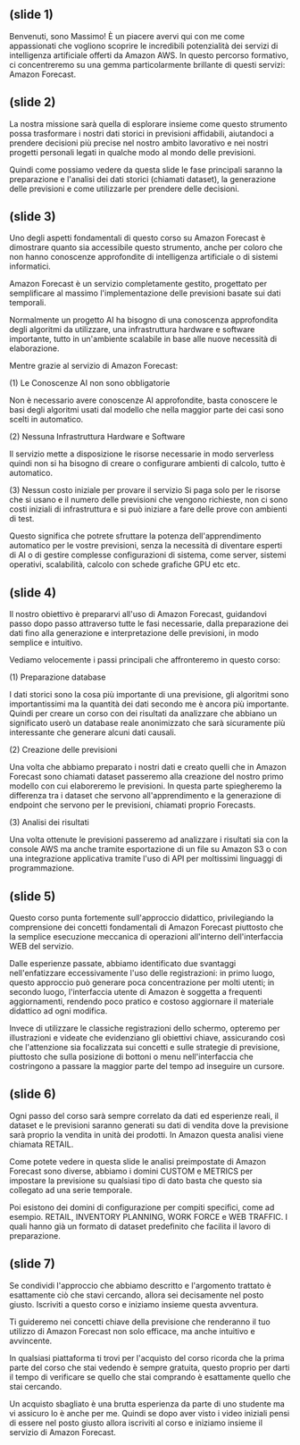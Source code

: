 ## (slide 1)

Benvenuti, sono Massimo! È un piacere avervi qui con me come appassionati che vogliono scoprire le incredibili potenzialità dei servizi di intelligenza artificiale offerti da Amazon AWS. In questo percorso formativo, ci concentreremo su una gemma particolarmente brillante di questi servizi: Amazon Forecast.

## (slide 2)

La nostra missione sarà quella di esplorare insieme come questo strumento possa trasformare i nostri dati storici in previsioni affidabili, aiutandoci a prendere decisioni più precise nel nostro ambito lavorativo e nei nostri progetti personali legati in qualche modo al mondo delle previsioni.

Quindi come possiamo vedere da questa slide le fase principali saranno la preparazione e l'analisi dei dati storici (chiamati dataset), la generazione delle previsioni e come utilizzarle per prendere delle decisioni.

## (slide 3)

Uno degli aspetti fondamentali di questo corso su Amazon Forecast è dimostrare quanto sia accessibile questo strumento, anche per coloro che non hanno conoscenze approfondite di intelligenza artificiale o di sistemi informatici.

Amazon Forecast è un servizio completamente gestito, progettato per semplificare al massimo l'implementazione delle previsioni basate sui dati temporali.

Normalmente un progetto AI ha bisogno di una conoscenza approfondita degli algoritmi da utilizzare, una infrastruttura hardware e software importante, tutto in un'ambiente scalabile in base alle nuove necessità di elaborazione.

Mentre grazie al servizio di Amazon Forecast:

(1) Le Conoscenze AI non sono obbligatorie

Non è necessario avere conoscenze AI approfondite, basta conoscere le basi degli algoritmi usati dal modello che nella maggior parte dei casi sono scelti in automatico.

(2) Nessuna Infrastruttura Hardware e Software

Il servizio mette a disposizione le risorse necessarie in modo serverless quindi non si ha bisogno di creare o configurare ambienti di calcolo, tutto è automatico.

(3) Nessun costo iniziale per provare il servizio
Si paga solo per le risorse che si usano e il numero delle previsioni che vengono richieste, non ci sono costi iniziali di infrastruttura e si può iniziare a fare delle prove con ambienti di test.

Questo significa che potrete sfruttare la potenza dell'apprendimento automatico per le vostre previsioni, senza la necessità di diventare esperti di AI o di gestire complesse configurazioni di sistema, come server, sistemi operativi, scalabilità, calcolo con schede grafiche GPU etc etc.

## (slide 4)

Il nostro obiettivo è prepararvi all'uso di Amazon Forecast, guidandovi passo dopo passo attraverso tutte le fasi necessarie, dalla preparazione dei dati fino alla generazione e interpretazione delle previsioni, in modo semplice e intuitivo. 

Vediamo velocemente i passi principali che affronteremo in questo corso:

(1) Preparazione database

I dati storici sono la cosa più importante di una previsione, gli algoritmi sono importantissimi ma la quantità dei dati secondo me è ancora più importante. Quindi per creare un corso con dei risultati da analizzare che abbiano un significato userò un database reale anonimizzato che sarà sicuramente più interessante che generare alcuni dati causali.

(2) Creazione delle previsioni

Una volta che abbiamo preparato i nostri dati e creato quelli che in Amazon Forecast sono chiamati dataset passeremo alla creazione del nostro primo modello con cui elaboreremo le previsioni. In questa parte spiegheremo la differenza tra i dataset che servono all'apprendimento e la generazione di endpoint che servono per le previsioni, chiamati proprio Forecasts.

(3) Analisi dei risultati

Una volta ottenute le previsioni passeremo ad analizzare i risultati sia con la console AWS ma anche tramite esportazione di un file su Amazon S3 o con una integrazione applicativa tramite l'uso di API per moltissimi linguaggi di programmazione.

## (slide 5)

Questo corso punta fortemente sull'approccio didattico, privilegiando la comprensione dei concetti fondamentali di Amazon Forecast piuttosto che la semplice esecuzione meccanica di operazioni all'interno dell'interfaccia WEB del servizio.

Dalle esperienze passate, abbiamo identificato due svantaggi nell'enfatizzare eccessivamente l'uso delle registrazioni: in primo luogo, questo approccio può generare poca concentrazione per molti utenti; in secondo luogo, l'interfaccia utente di Amazon è soggetta a frequenti aggiornamenti, rendendo poco pratico e costoso aggiornare il materiale didattico ad ogni modifica.

Invece di utilizzare le classiche registrazioni dello schermo, opteremo per illustrazioni e videate che evidenziano gli obiettivi chiave, assicurando così che l'attenzione sia focalizzata sui concetti e sulle strategie di previsione, piuttosto che sulla posizione di bottoni o menu nell'interfaccia che costringono a passare la maggior parte del tempo ad inseguire un cursore.

## (slide 6)

Ogni passo del corso sarà sempre correlato da dati ed esperienze reali, il dataset e le previsioni saranno generati su dati di vendita dove la previsione sarà proprio la vendita in unità dei prodotti. In Amazon questa analisi viene chiamata RETAIL.

Come potete vedere in questa slide le analisi preimpostate di Amazon Forecast sono diverse, abbiamo i domini CUSTOM e METRICS per impostare la previsione su qualsiasi tipo di dato basta che questo sia collegato ad una serie temporale.

Poi esistono dei domini di configurazione per compiti specifici, come ad esempio. RETAIL, INVENTORY PLANNING, WORK FORCE e WEB TRAFFIC. I quali hanno già un formato di dataset predefinito che facilita il lavoro di preparazione.

## (slide 7)

Se condividi l'approccio che abbiamo descritto e l'argomento trattato è esattamente ciò che stavi cercando, allora sei decisamente nel posto giusto. Iscriviti a questo corso e iniziamo insieme questa avventura.

Ti guideremo nei concetti chiave della previsione che renderanno il tuo utilizzo di Amazon Forecast non solo efficace, ma anche intuitivo e avvincente.

In qualsiasi piattaforma ti trovi per l'acquisto del corso ricorda che la prima parte del corso che stai vedendo è sempre gratuita, questo proprio per darti il tempo di verificare se quello che stai comprando è esattamente quello che stai cercando. 

Un acquisto sbagliato è una brutta esperienza da parte di uno studente ma vi assicuro lo è anche per me. Quindi se dopo aver visto i video iniziali pensi di essere nel posto giusto allora iscriviti al corso e iniziamo insieme il servizio di Amazon Forecast.